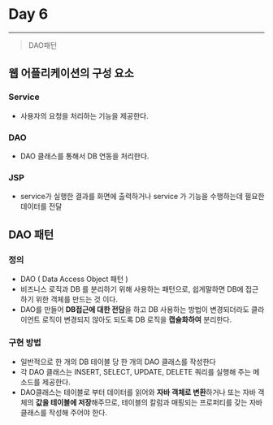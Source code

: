 # Day 6

---

>DAO패턴 

## 웹 어플리케이션의 구성 요소

### Service 

- 사용자의 요청을 처리하는 기능을 제공한다. 

###  DAO

- DAO 클래스를 통해서 DB 연동을 처리한다. 

### JSP

- service가 실행한 결과를 화면에 출력하거나 service 가 기능을 수행하는데 필요한 데이터를 전달 

## DAO 패턴

### 정의

- DAO ( Data Access Object 패턴 )
- 비즈니스 로직과 DB 를 분리하기 위해 사용하는 패턴으로, 쉽게말하면 DB에 접근하기 위한 객체를 만드는 것 이다. 
- DAO를 만들어 **DB접근에 대한 전담**을 하고 DB 사용하는 방법이 변경되더라도 클라이언트 로직이 변경되지 않아도 되도록 DB 로직을 **캡슐화하여** 분리한다. 

### 구현 방법

- 일반적으로 한 개의 DB 테이블 당 한 개의 DAO 클래스를 작성한다
- 각 DAO 클래스는 INSERT, SELECT, UPDATE, DELETE 쿼리를 실행해 주는 메소드를 제공한다.
- DAO클래스는 테이블로 부터 데이터를 읽어와 **자바 객체로 변환**하거나 또는 자바 객체의 **값을 테이블에 저장**해주므로, 테이블의 칼럼과 매핑되는 프로퍼티를 갖는 자바 클래스를 작성해 주어야 한다.